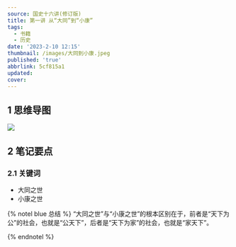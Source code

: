 ```yaml
---
source: 国史十六讲(修订版)
title: 第一讲 从“大同”到“小康”
tags:
  - 书籍
  - 历史
date: '2023-2-10 12:15'
thumbnail: /images/大同到小康.jpeg
published: 'true'
abbrlink: 5cf815a1
updated:
cover:
---
```


## 1 思维导图

![](https://cdn.staticaly.com/gh/aqchenjun/media@main/images/image-(1).6yt9ich7kts0.webp)


## 2 笔记要点

 

### 2.1 关键词

- 大同之世
- 小康之世

 

{% notel blue 总结 %} “大同之世”与“小康之世”的根本区别在于，前者是“天下为公”的社会，也就是“公天下”，后者是“天下为家”的社会，也就是“家天下”。

 {% endnotel %}
